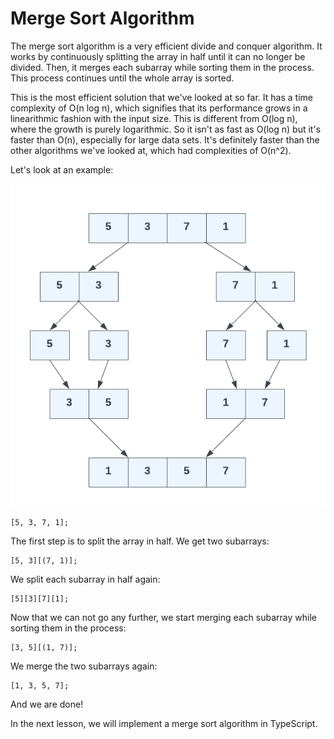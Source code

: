 # Merge Sort Algorithm

The merge sort algorithm is a very efficient divide and conquer algorithm. It works by continuously splitting the array in half until it can no longer be divided. Then, it merges each subarray while sorting them in the process. This process continues until the whole array is sorted.

This is the most efficient solution that we've looked at so far. It has a time complexity of O(n log n), which signifies that its performance grows in a linearithmic fashion with the input size. This is different from O(log n), where the growth is purely logarithmic. So it isn't as fast as O(log n) but it's faster than O(n), especially for large data sets. It's definitely faster than the other algorithms we've looked at, which had complexities of O(n^2).

Let's look at an example:

<img src="../images/merge-sort.png" width="600" />

```text
[5, 3, 7, 1];
```

The first step is to split the array in half. We get two subarrays:

```text
[5, 3][(7, 1)];
```

We split each subarray in half again:

```text
[5][3][7][1];
```

Now that we can not go any further, we start merging each subarray while sorting them in the process:

```text
[3, 5][(1, 7)];
```

We merge the two subarrays again:

```text
[1, 3, 5, 7];
```

And we are done!

In the next lesson, we will implement a merge sort algorithm in TypeScript.
